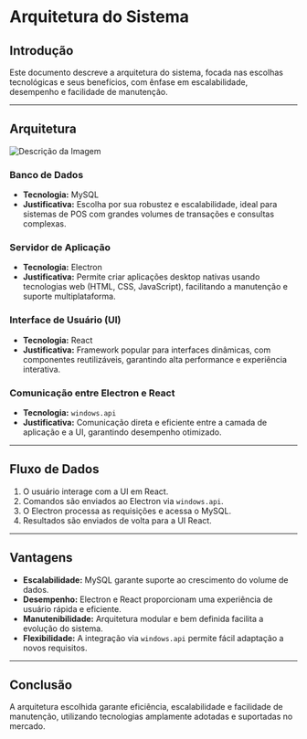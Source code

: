 # Arquitetura do Sistema


## Introdução

Este documento descreve a arquitetura do sistema, focada nas escolhas tecnológicas e seus benefícios, com ênfase em escalabilidade, desempenho e facilidade de manutenção.

---

## Arquitetura

![Descrição da Imagem](../../static/img/arsp2.png)

### Banco de Dados

- **Tecnologia:** MySQL
- **Justificativa:** Escolha por sua robustez e escalabilidade, ideal para sistemas de POS com grandes volumes de transações e consultas complexas.

### Servidor de Aplicação

- **Tecnologia:** Electron
- **Justificativa:** Permite criar aplicações desktop nativas usando tecnologias web (HTML, CSS, JavaScript), facilitando a manutenção e suporte multiplataforma.

### Interface de Usuário (UI)

- **Tecnologia:** React
- **Justificativa:** Framework popular para interfaces dinâmicas, com componentes reutilizáveis, garantindo alta performance e experiência interativa.

### Comunicação entre Electron e React

- **Tecnologia:** `windows.api`
- **Justificativa:** Comunicação direta e eficiente entre a camada de aplicação e a UI, garantindo desempenho otimizado.

---

## Fluxo de Dados

1. O usuário interage com a UI em React.
2. Comandos são enviados ao Electron via `windows.api`.
3. O Electron processa as requisições e acessa o MySQL.
4. Resultados são enviados de volta para a UI React.

---

## Vantagens

- **Escalabilidade:** MySQL garante suporte ao crescimento do volume de dados.
- **Desempenho:** Electron e React proporcionam uma experiência de usuário rápida e eficiente.
- **Manutenibilidade:** Arquitetura modular e bem definida facilita a evolução do sistema.
- **Flexibilidade:** A integração via `windows.api` permite fácil adaptação a novos requisitos.

---

## Conclusão

A arquitetura escolhida garante eficiência, escalabilidade e facilidade de manutenção, utilizando tecnologias amplamente adotadas e suportadas no mercado.